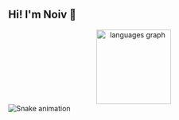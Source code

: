 ## Hi! I'm Noiv 👋

<div align="center">
  <img src="https://github-readme-stats.vercel.app/api/top-langs?username=Noivtroivsky&locale=en&hide_title=true&layout=compact&card_width=320&langs_count=5&theme=swift&hide_border=true&order=2" height="150" alt="languages graph"  />
</div>



<img src="https://raw.githubusercontent.com/Noivtroivsky/Noivtroivsky/output/snake.svg" alt="Snake animation" />


